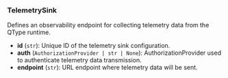 ### TelemetrySink

Defines an observability endpoint for collecting telemetry data from the QType runtime.

- **id** (`str`): Unique ID of the telemetry sink configuration.
- **auth** (`AuthorizationProvider | str | None`): AuthorizationProvider used to authenticate telemetry data transmission.
- **endpoint** (`str`): URL endpoint where telemetry data will be sent.
